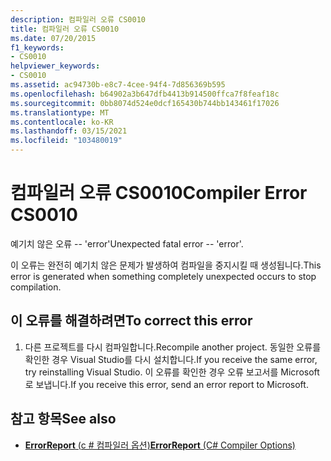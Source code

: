 ```yaml
---
description: 컴파일러 오류 CS0010
title: 컴파일러 오류 CS0010
ms.date: 07/20/2015
f1_keywords:
- CS0010
helpviewer_keywords:
- CS0010
ms.assetid: ac94730b-e8c7-4cee-94f4-7d856369b595
ms.openlocfilehash: b64902a3b647dfb4413b914500ffca7f8feaf18c
ms.sourcegitcommit: 0bb8074d524e0dcf165430b744bb143461f17026
ms.translationtype: MT
ms.contentlocale: ko-KR
ms.lasthandoff: 03/15/2021
ms.locfileid: "103480019"
---
```

# <a name="compiler-error-cs0010"></a><span data-ttu-id="e458b-103">컴파일러 오류 CS0010</span><span class="sxs-lookup"><span data-stu-id="e458b-103">Compiler Error CS0010</span></span>

<span data-ttu-id="e458b-104">예기치 않은 오류 -- 'error'</span><span class="sxs-lookup"><span data-stu-id="e458b-104">Unexpected fatal error -- 'error'.</span></span>  
  
 <span data-ttu-id="e458b-105">이 오류는 완전히 예기치 않은 문제가 발생하여 컴파일을 중지시킬 때 생성됩니다.</span><span class="sxs-lookup"><span data-stu-id="e458b-105">This error is generated when something completely unexpected occurs to stop compilation.</span></span>  
  
## <a name="to-correct-this-error"></a><span data-ttu-id="e458b-106">이 오류를 해결하려면</span><span class="sxs-lookup"><span data-stu-id="e458b-106">To correct this error</span></span>  
  
1. <span data-ttu-id="e458b-107">다른 프로젝트를 다시 컴파일합니다.</span><span class="sxs-lookup"><span data-stu-id="e458b-107">Recompile another project.</span></span> <span data-ttu-id="e458b-108">동일한 오류를 확인한 경우 Visual Studio를 다시 설치합니다.</span><span class="sxs-lookup"><span data-stu-id="e458b-108">If you receive the same error, try reinstalling Visual Studio.</span></span> <span data-ttu-id="e458b-109">이 오류를 확인한 경우 오류 보고서를 Microsoft로 보냅니다.</span><span class="sxs-lookup"><span data-stu-id="e458b-109">If you receive this error, send an error report to Microsoft.</span></span>  
  
## <a name="see-also"></a><span data-ttu-id="e458b-110">참고 항목</span><span class="sxs-lookup"><span data-stu-id="e458b-110">See also</span></span>

- [<span data-ttu-id="e458b-111">**ErrorReport** (c # 컴파일러 옵션)</span><span class="sxs-lookup"><span data-stu-id="e458b-111">**ErrorReport** (C# Compiler Options)</span></span>](../language-reference/compiler-options/advanced.md#errorreport)
